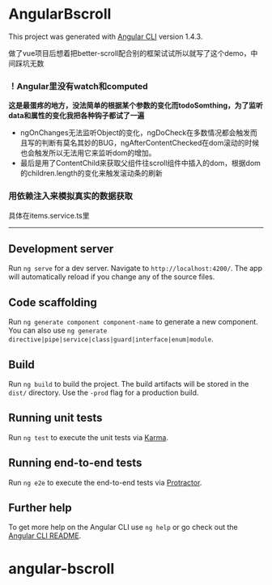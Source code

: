 # AngularBscroll

This project was generated with [Angular CLI](https://github.com/angular/angular-cli) version 1.4.3.

做了vue项目后想着把better-scroll配合别的框架试试所以就写了这个demo，中间踩坑无数

### ！Angular里没有watch和computed
   **这是最蛋疼的地方，没法简单的根据某个参数的变化而todoSomthing，为了监听data和属性的变化我把各种钩子都试了一遍**

*   ngOnChanges无法监听Object的变化，ngDoCheck在多数情况都会触发而且写的判断有莫名其妙的BUG，ngAfterContentChecked在dom滚动的时候也会触发所以无法用它来监听dom的增加。
*   最后是用了ContentChild来获取父组件往scroll组件中插入的dom，根据dom的children.length的变化来触发滚动条的刷新

### 用依赖注入来模拟真实的数据获取
具体在items.service.ts里

***

## Development server

Run `ng serve` for a dev server. Navigate to `http://localhost:4200/`. The app will automatically reload if you change any of the source files.

## Code scaffolding

Run `ng generate component component-name` to generate a new component. You can also use `ng generate directive|pipe|service|class|guard|interface|enum|module`.

## Build

Run `ng build` to build the project. The build artifacts will be stored in the `dist/` directory. Use the `-prod` flag for a production build.

## Running unit tests

Run `ng test` to execute the unit tests via [Karma](https://karma-runner.github.io).

## Running end-to-end tests

Run `ng e2e` to execute the end-to-end tests via [Protractor](http://www.protractortest.org/).

## Further help

To get more help on the Angular CLI use `ng help` or go check out the [Angular CLI README](https://github.com/angular/angular-cli/blob/master/README.md).
# angular-bscroll
